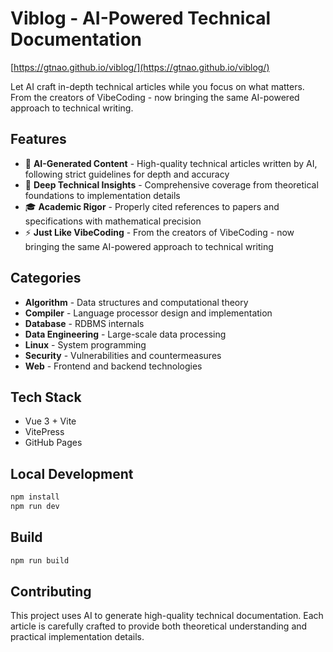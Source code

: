 # Viblog - AI-Powered Technical Documentation

[https://gtnao.github.io/viblog/](https://gtnao.github.io/viblog/)

Let AI craft in-depth technical articles while you focus on what matters. From the creators of VibeCoding - now bringing the same AI-powered approach to technical writing.

## Features

- 🤖 **AI-Generated Content** - High-quality technical articles written by AI, following strict guidelines for depth and accuracy
- 📖 **Deep Technical Insights** - Comprehensive coverage from theoretical foundations to implementation details
- 🎓 **Academic Rigor** - Properly cited references to papers and specifications with mathematical precision
- ⚡ **Just Like VibeCoding** - From the creators of VibeCoding - now bringing the same AI-powered approach to technical writing

## Categories

- **Algorithm** - Data structures and computational theory
- **Compiler** - Language processor design and implementation
- **Database** - RDBMS internals
- **Data Engineering** - Large-scale data processing
- **Linux** - System programming
- **Security** - Vulnerabilities and countermeasures
- **Web** - Frontend and backend technologies

## Tech Stack

- Vue 3 + Vite
- VitePress
- GitHub Pages

## Local Development

```bash
npm install
npm run dev
```

## Build

```bash
npm run build
```

## Contributing

This project uses AI to generate high-quality technical documentation. Each article is carefully crafted to provide both theoretical understanding and practical implementation details.